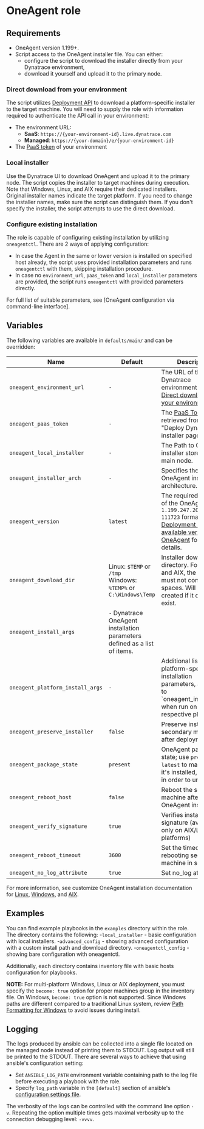 # OneAgent role

## Requirements

- OneAgent version 1.199+.
- Script access to the OneAgent installer file. You can either:
  - configure the script to download the installer directly from your Dynatrace environment,
  - download it yourself and upload it to the primary node.

### Direct download from your environment

The script utilizes [Deployment API] to download a platform-specific installer to the target machine.
You will need to supply the role with information required to authenticate the API call in your environment:

- The environment URL:
  - **SaaS**: `https://{your-environment-id}.live.dynatrace.com`
  - **Managed**: `https://{your-domain}/e/{your-environment-id}`
- The [PaaS token] of your environment

### Local installer

Use the Dynatrace UI to download OneAgent and upload it to the primary node. The script copies the installer to target machines during execution.
Note that Windows, Linux, and AIX require their dedicated installers. Original installer names indicate the target platform. If you need to change the installer names, make sure the script can distinguish them.
If you don't specify the installer, the script attempts to use the direct download.

### Configure existing installation

The role is capable of configuring existing installation by utilizing `oneagentctl`.
There are 2 ways of applying configuration:

- In case the Agent in the same or lower version is installed on specified host already, the script
  uses provided installation parameters and runs `oneagentctl` with them, skipping installation procedure.
- In case no `environment_url`, `paas_token` and `local_installer` parameters are provided,
  the script runs `oneagentctl` with provided parameters directly.

For full list of suitable parameters, see [OneAgent configuration via command-line interface].

## Variables

The following variables are available in `defaults/main/` and can be overridden:

| Name                              | Default                                                                    | Description                                                                                                                                      |
|-----------------------------------|----------------------------------------------------------------------------|--------------------------------------------------------------------------------------------------------------------------------------------------|
| `oneagent_environment_url`        | `-`                                                                        | The URL of the target Dynatrace environment (see [Direct download from your environment](#direct-download-from-your-environment)).               |
| `oneagent_paas_token`             | `-`                                                                        | The [PaaS Token] retrieved from the "Deploy Dynatrace" installer page.                                                                           |
| `oneagent_local_installer`        | `-`                                                                        | The Path to OneAgent installer stored on the main node.                                                                                          |
| `oneagent_installer_arch`         | `-`                                                                        | Specifies the OneAgent installer architecture.                                                                                                   |
| `oneagent_version`                | `latest`                                                                   | The required version of the OneAgent in the `1.199.247.20200714-111723` format. See [Deployment API - GET available versions of OneAgent] for more details. |
| `oneagent_download_dir`           | Linux: `$TEMP` or `/tmp`</br>Windows: `%TEMP%` or `C:\Windows\Temp`        | Installer download directory. For Linux and AIX, the directory must not contain spaces. Will be created if it does not exist.                    |
| `oneagent_install_args`           | `-` Dynatrace OneAgent installation parameters defined as a list of items. |
| `oneagent_platform_install_args`  | `-`                                                                        | Additional list of platform-specific installation parameters, appended to `oneagent_install_args' when run on a respective platform.             |
| `oneagent_preserve_installer`     | `false`                                                                    | Preserve installers on secondary machines after deployment.                                                                                      |
| `oneagent_package_state`          | `present`                                                                  | OneAgent package state; use `present` or `latest` to make sure it's installed, or `absent` in order to uninstall.                                |
| `oneagent_reboot_host`            | `false`                                                                    | Reboot the secondary machine after OneAgent installation                                                                                         |
| `oneagent_verify_signature`       | `true`                                                                     | Verifies installer's signature (available only on AIX/Linux platforms)                                                                           |
| `oneagent_reboot_timeout`         | `3600`                                                                     | Set the timeout for rebooting secondary machine in seconds                                                                                       |
| `oneagent_no_log_attribute`       | `true`                                                                     | Set no_log attribute                                                                                                                             |

For more information, see customize OneAgent installation documentation for [Linux], [Windows], and [AIX].

## Examples

You can find example playbooks in the `examples` directory within the role. The directory contains the following: -`local_installer` - basic configuration with local installers. -`advanced_config` - showing advanced configuration with a custom install path and download directory. -`oneagentctl_config` - showing bare configuration with oneagentctl.

Additionally, each directory contains inventory file with basic hosts configuration for playbooks.

**NOTE:** For multi-platform Windows, Linux or AIX deployment, you must specify the `become: true` option for proper machines group in the inventory file.
On Windows, `become: true` option is not supported.
Since Windows paths are different compared to a traditional Linux system, review [Path Formatting for Windows] to avoid issues during install.

## Logging

The logs produced by ansible can be collected into a single file located on the managed node instead of printing them to STDOUT.
Log output will still be printed to the STDOUT.
There are several ways to achieve that using ansible's configuration setting:

- Set `ANSIBLE_LOG_PATH` environment variable containing path to the log file before executing a playbook with the role.
- Specify `log_path` variable in the `[default]` section of ansible's [configuration settings file].

The verbosity of the logs can be controlled with the command line option `-v`.
Repeating the option multiple times gets maximal verbosity up to the connection debugging level: `-vvvv`.

[PaaS token]: https://www.dynatrace.com/support/help/shortlink/token#paas-token-
[Deployment API]: https://www.dynatrace.com/support/help/shortlink/api-deployment
[Deployment API - GET available versions of OneAgent]: https://www.dynatrace.com/support/help/shortlink/api-deployment-get-versions
[Path Formatting for Windows]: https://docs.ansible.com/ansible/latest/user_guide/windows_usage.html#path-formatting-for-windows
[Windows]: https://www.dynatrace.com/support/help/shortlink/windows-custom-installation
[Linux]: https://www.dynatrace.com/support/help/shortlink/linux-custom-installation
[AIX]: https://www.dynatrace.com/support/help/shortlink/aix-custom-installation
[configuration settings file]: https://docs.ansible.com/ansible/latest/reference_appendices/general_precedence.html#configuration-settings
